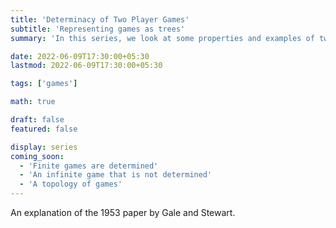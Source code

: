 ```yaml
---
title: 'Determinacy of Two Player Games'
subtitle: 'Representing games as trees'
summary: 'In this series, we look at some properties and examples of two-player games with perfect information.'

date: 2022-06-09T17:30:00+05:30
lastmod: 2022-06-09T17:30:00+05:30

tags: ['games']

math: true

draft: false
featured: false

display: series
coming_soon:
  - 'Finite games are determined'
  - 'An infinite game that is not determined'
  - 'A topology of games'
---
```


An explanation of the 1953 paper by Gale and Stewart. 
